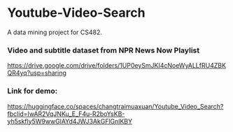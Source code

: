 # Youtube-Video-Search
A data mining project for CS482. 

### Video and subtitle dataset from NPR News Now Playlist
https://drive.google.com/drive/folders/1UP0eySmJKI4cNoeWyALLfRU4ZBKQR4yq?usp=sharing

### Link for demo:

https://huggingface.co/spaces/changtraimuaxuan/Youtube_Video_Search?fbclid=IwAR2VqJNKu_E_F4u-R2boYsKB-yh5skfly5W9wwGlAYd4JWJ3AkGFlGnlKBY

